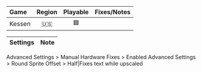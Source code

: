 Game|Region|Playable|Fixes/Notes
:---|:----:|:------:|:----------
Kessen|🇺🇸|🟦|

Settings|Note
:-------|:---
Advanced Settings > Manual Hardware Fixes > Enabled
Advanced Settings > Round Sprite Offset > Half|Fixes text while upscaled